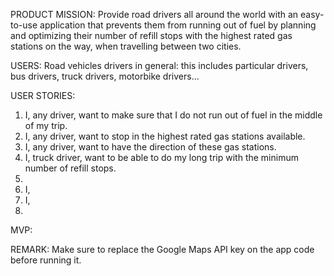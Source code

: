 PRODUCT MISSION:
Provide road drivers all around the world with an easy-to-use application that prevents them from running out of fuel by planning and optimizing their number of refill stops with the highest rated gas stations on the way, when travelling between two cities.

USERS:
Road vehicles drivers in general: this includes particular drivers, bus drivers, truck drivers, motorbike drivers...

USER STORIES:
1. I, any driver, want to make sure that I do not run out of fuel in the middle of my trip.
2. I, any driver, want to stop in the highest rated gas stations available.
3. I, any driver, want to have the direction of these gas stations.
4. I, truck driver, want to be able to do my long trip with the minimum number of refill stops.
5. 
6. I,
7. I,
8. 
MVP:



REMARK:
Make sure to replace the Google Maps API key on the app code before running it.
